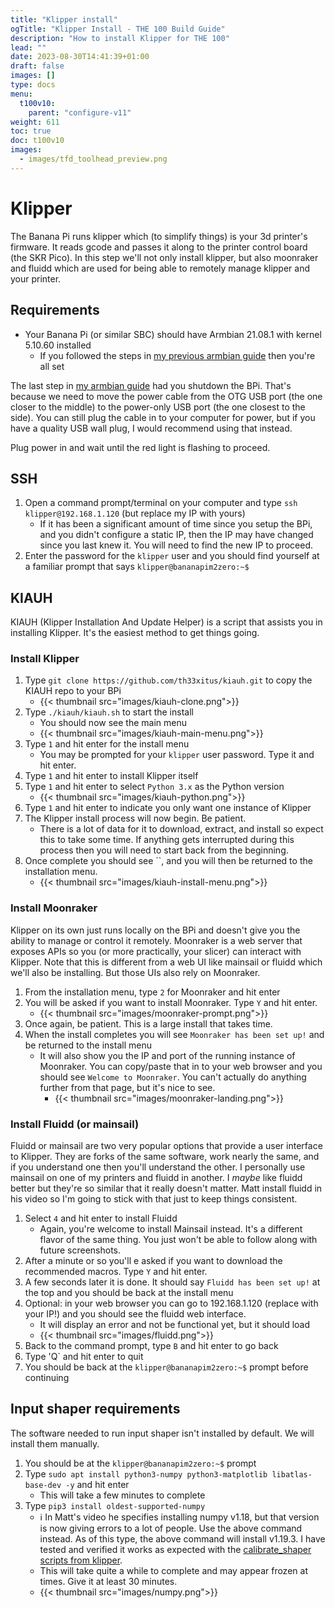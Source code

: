 ```yaml
---
title: "Klipper install"
ogTitle: "Klipper Install - THE 100 Build Guide"
description: "How to install Klipper for THE 100"
lead: ""
date: 2023-08-30T14:41:39+01:00
draft: false
images: []
type: docs
menu:
  t100v10:
    parent: "configure-v11"
weight: 611
toc: true
doc: t100v10
images: 
  - images/tfd_toolhead_preview.png
---
```


# Klipper
The Banana Pi runs klipper which (to simplify things) is your 3d printer's firmware. It reads gcode and passes it along to the printer control board (the SKR Pico). In this step we'll not only install klipper, but also moonraker and fluidd which are used for being able to remotely manage klipper and your printer.

## Requirements 
  * Your Banana Pi (or similar SBC) should have Armbian 21.08.1 with kernel 5.10.60 installed
      * If you followed the steps in <a href="/the100/1.1/configure/armbian-install/">my previous armbian guide</a> then you're all set

The last step in <a href="/the100/1.1/configure/armbian-install/">my armbian guide</a> had you shutdown the BPi. That's because we need to move the power cable from the OTG USB port (the one closer to the middle) to the power-only USB port (the one closest to the side). You can still plug the cable in to your computer for power, but if you have a quality USB wall plug, I would recommend using that instead. 

Plug power in and wait until the red light is flashing to proceed.

## SSH
  1. Open a command prompt/terminal on your computer and type `ssh klipper@192.168.1.120` (but replace my IP with yours)
      - If it has been a significant amount of time since you setup the BPi, and you didn't configure a static IP, then the IP may have changed since you last knew it. You will need to find the new IP to proceed. 
  1. Enter the password for the `klipper` user and you should find yourself at a familiar prompt that says `klipper@bananapim2zero:~$`

## KIAUH
KIAUH (Klipper Installation And Update Helper) is a script that assists you in installing Klipper. It's the easiest method to get things going. 

### Install Klipper
  1. Type `git clone https://github.com/th33xitus/kiauh.git` to copy the KIAUH repo to your BPi
      - {{< thumbnail src="images/kiauh-clone.png">}}
  1. Type `./kiauh/kiauh.sh` to start the install
      - You should now see the main menu
      - {{< thumbnail src="images/kiauh-main-menu.png">}}
  1. Type `1` and hit enter for the install menu
      - You may be prompted for your `klipper` user password. Type it and hit enter.
  1. Type `1` and hit enter to install Klipper itself
  1. Type `1` and hit enter to select `Python 3.x` as the Python version
      - {{< thumbnail src="images/kiauh-python.png">}}
  1. Type `1` and hit enter to indicate you only want one instance of Klipper
  1. The Klipper install process will now begin. Be patient. 
      - There is a lot of data for it to download, extract, and install so expect this to take some time. If anything gets interrupted during this process then you will need to start back from the beginning. 
  1. Once complete you should see ``, and you will then be returned to the installation menu.
      - {{< thumbnail src="images/kiauh-install-menu.png">}}


### Install Moonraker
Klipper on its own just runs locally on the BPi and doesn't give you the ability to manage or control it remotely. Moonraker is a web server that exposes APIs so you (or more practically, your slicer) can interact with Klipper. Note that this is different from a web UI like mainsail or fluidd which we'll also be installing. But those UIs also rely on Moonraker. 

  1. From the installation menu, type `2` for Moonraker and hit enter
  1. You will be asked if you want to install Moonraker. Type `Y` and hit enter. 
      - {{< thumbnail src="images/moonraker-prompt.png">}}
  1. Once again, be patient. This is a large install that takes time.
  1. When the install completes you will see `Moonraker has been set up!` and be returned to the install menu
      - It will also show you the IP and port of the running instance of Moonraker. You can copy/paste that in to your web browser and you should see `Welcome to Moonraker`. You can't actually do anything further from that page, but it's nice to see. 
          - {{< thumbnail src="images/moonraker-landing.png">}}

### Install Fluidd (or mainsail)
Fluidd or mainsail are two very popular options that provide a user interface to Klipper. They are forks of the same software, work nearly the same, and if you understand one then you'll understand the other. I personally use mainsail on one of my printers and fluidd in another. I <i>maybe</i> like fluidd better but they're so similar that it really doesn't matter. Matt install fluidd in his video so I'm going to stick with that just to keep things consistent. 

  1. Select `4` and hit enter to install Fluidd
      - Again, you're welcome to install Mainsail instead. It's a different flavor of the same thing. You just won't be able to follow along with future screenshots. 
  1. After a minute or so you'll e asked if you want to download the recommended macros. Type `Y` and hit enter.
  1. A few seconds later it is done. It should say `Fluidd has been set up!` at the top and you should be back at the install menu
  1. Optional: in your web browser you can go to 192.168.1.120 (replace with your IP!) and you should see the fluidd web interface.
      - It will display an error and not be functional yet, but it should load
      - {{< thumbnail src="images/fluidd.png">}}
  1. Back to the command prompt, type `B` and hit enter to go back
  1. Type 'Q` and hit enter to quit
  1. You should be back at the `klipper@bananapim2zero:~$` prompt before continuing


## Input shaper requirements
The software needed to run input shaper isn't installed by default. We will install them manually.

  1. You should be at the `klipper@bananapim2zero:~$` prompt
  1. Type `sudo apt install python3-numpy python3-matplotlib libatlas-base-dev -y` and hit enter
      - This will take a few minutes to complete
  1. Type `pip3 install oldest-supported-numpy`
      - ℹ️ In Matt's video he specifies installing numpy v1.18, but that version is now giving errors to a lot of people. Use the above command instead. As of this type, the above command will install v1.19.3. I have tested and verified it works as expected with the <a href="https://www.klipper3d.org/Measuring_Resonances.html#measuring-the-resonances_1" target="_blank">calibrate_shaper scripts from klipper</a>.
      - This will take quite a while to complete and may appear frozen at times. Give it at least 30 minutes.
      - {{< thumbnail src="images/numpy.png">}}